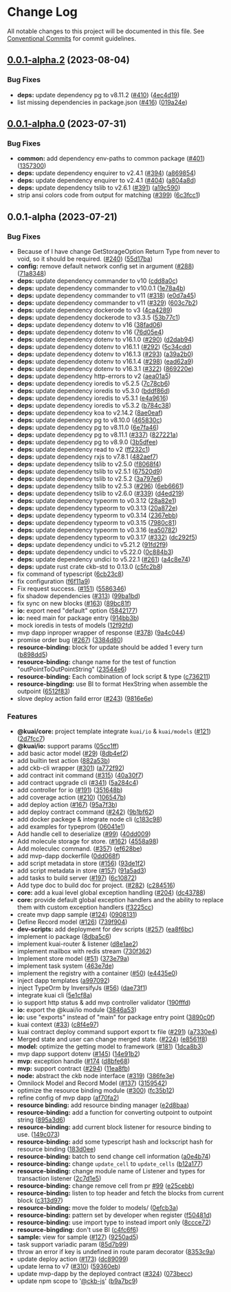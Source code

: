 # Change Log

All notable changes to this project will be documented in this file.
See [Conventional Commits](https://conventionalcommits.org) for commit guidelines.

## [0.0.1-alpha.2](https://github.com/ckb-js/kuai/compare/v0.0.1-alpha.0...v0.0.1-alpha.2) (2023-08-04)


### Bug Fixes

* **deps:** update dependency pg to v8.11.2 ([#410](https://github.com/ckb-js/kuai/issues/410)) ([4ec4d19](https://github.com/ckb-js/kuai/commit/4ec4d199813f87922aaf3a92f8faf5649625459f))
* list missing dependencies in package.json ([#416](https://github.com/ckb-js/kuai/issues/416)) ([019a24e](https://github.com/ckb-js/kuai/commit/019a24e6fd34969a0ec4ed19503ffa6bb130b07b))





## [0.0.1-alpha.0](https://github.com/ckb-js/kuai/compare/v0.0.1-alpha...v0.0.1-alpha.0) (2023-07-31)


### Bug Fixes

* **common:** add dependency env-paths to common package ([#401](https://github.com/ckb-js/kuai/issues/401)) ([1357300](https://github.com/ckb-js/kuai/commit/1357300bcf52147ff9722e0a643ceb67d7d6213c))
* **deps:** update dependency enquirer to v2.4.1 ([#394](https://github.com/ckb-js/kuai/issues/394)) ([a869854](https://github.com/ckb-js/kuai/commit/a8698542a2de5cb1d15be6170142d37ffc5da7c8))
* **deps:** update dependency enquirer to v2.4.1 ([#404](https://github.com/ckb-js/kuai/issues/404)) ([a804a8d](https://github.com/ckb-js/kuai/commit/a804a8d00c21fc22f4d6c36c0b0a4f084092656b))
* **deps:** update dependency tslib to v2.6.1 ([#391](https://github.com/ckb-js/kuai/issues/391)) ([a19c590](https://github.com/ckb-js/kuai/commit/a19c5900017f8dcbd6a813674ccc1704226a9361))
* strip ansi colors code from output for matching ([#399](https://github.com/ckb-js/kuai/issues/399)) ([6c3fcc1](https://github.com/ckb-js/kuai/commit/6c3fcc1aa8c4ec4b8184fae10afb48fb4fc31cc4))





## 0.0.1-alpha (2023-07-21)


### Bug Fixes

* Because of I have change GetStorageOption Return Type from never to void, so it should be required. ([#240](https://github.com/ckb-js/kuai/issues/240)) ([55d17ba](https://github.com/ckb-js/kuai/commit/55d17ba592aad64f3b5f0a967495f8e56ddc50ac))
* **config:** remove default network config set in argument ([#288](https://github.com/ckb-js/kuai/issues/288)) ([71a8348](https://github.com/ckb-js/kuai/commit/71a8348d5e667783415697416059c6a0d06193fa))
* **deps:** update dependency commander to v10 ([cdd8a0c](https://github.com/ckb-js/kuai/commit/cdd8a0c5808caa140a67b0bcd7ecd954c396de41))
* **deps:** update dependency commander to v10.0.1 ([1e78a4b](https://github.com/ckb-js/kuai/commit/1e78a4b6e33f9569fb04fb74703dfbc19ebaf856))
* **deps:** update dependency commander to v11 ([#318](https://github.com/ckb-js/kuai/issues/318)) ([e0d7a45](https://github.com/ckb-js/kuai/commit/e0d7a45dbae4ca1f58a9ae2d53b6c1168eaf0361))
* **deps:** update dependency commander to v11 ([#329](https://github.com/ckb-js/kuai/issues/329)) ([603c7b2](https://github.com/ckb-js/kuai/commit/603c7b2806410e6be8e281ae696e798c0abbbe4a))
* **deps:** update dependency dockerode to v3 ([4ca4289](https://github.com/ckb-js/kuai/commit/4ca4289402198f27a991325f5330e4b95c560d7b))
* **deps:** update dependency dockerode to v3.3.5 ([53b77c1](https://github.com/ckb-js/kuai/commit/53b77c17cfe1d361e9d3b4f545e46406943dba9d))
* **deps:** update dependency dotenv to v16 ([38fad06](https://github.com/ckb-js/kuai/commit/38fad06aca4967c38e1e1c142a23fd2305e9a410))
* **deps:** update dependency dotenv to v16 ([76d05e4](https://github.com/ckb-js/kuai/commit/76d05e48145145e8c43f59b5018a6b792346b13f))
* **deps:** update dependency dotenv to v16.1.0 ([#290](https://github.com/ckb-js/kuai/issues/290)) ([d2dab94](https://github.com/ckb-js/kuai/commit/d2dab9487dbba6f96cc6a57af6b9868d7d4f8593))
* **deps:** update dependency dotenv to v16.1.1 ([#292](https://github.com/ckb-js/kuai/issues/292)) ([5c34cdd](https://github.com/ckb-js/kuai/commit/5c34cdd576154be175dce827f88760e17852b8a5))
* **deps:** update dependency dotenv to v16.1.3 ([#293](https://github.com/ckb-js/kuai/issues/293)) ([a39a2b0](https://github.com/ckb-js/kuai/commit/a39a2b05ea2ed69fd5f06eae431230ff9a1f3cae))
* **deps:** update dependency dotenv to v16.1.4 ([#298](https://github.com/ckb-js/kuai/issues/298)) ([ead62a9](https://github.com/ckb-js/kuai/commit/ead62a9cc894ef7c3486397ca5870b43ddaac6a3))
* **deps:** update dependency dotenv to v16.3.1 ([#322](https://github.com/ckb-js/kuai/issues/322)) ([869220e](https://github.com/ckb-js/kuai/commit/869220e13b610d44d03084a97ec16d190820237f))
* **deps:** update dependency http-errors to v2 ([aea01a5](https://github.com/ckb-js/kuai/commit/aea01a5b8f8b7e075c266f7c694da9baa52d4170))
* **deps:** update dependency ioredis to v5.2.5 ([7c78cb6](https://github.com/ckb-js/kuai/commit/7c78cb6c1c2791b53b4e2e3f0568afdbd63a2087))
* **deps:** update dependency ioredis to v5.3.0 ([bddf86d](https://github.com/ckb-js/kuai/commit/bddf86d62733417e78bf72201939129cb363b885))
* **deps:** update dependency ioredis to v5.3.1 ([e4a9616](https://github.com/ckb-js/kuai/commit/e4a961661f7e87ad83edb9cd92335383142e9dce))
* **deps:** update dependency ioredis to v5.3.2 ([b784c38](https://github.com/ckb-js/kuai/commit/b784c38376f851d01540882d0cec6f1ec9638eca))
* **deps:** update dependency koa to v2.14.2 ([8ae0eaf](https://github.com/ckb-js/kuai/commit/8ae0eaf084247d5b1dd62ca965dcb96feb731b83))
* **deps:** update dependency pg to v8.10.0 ([465830c](https://github.com/ckb-js/kuai/commit/465830ccfe8d4222c8c248665347987245b42cc3))
* **deps:** update dependency pg to v8.11.0 ([6e7fa46](https://github.com/ckb-js/kuai/commit/6e7fa46efd683f4c28ce15ab1d7de848f028ed77))
* **deps:** update dependency pg to v8.11.1 ([#337](https://github.com/ckb-js/kuai/issues/337)) ([827221a](https://github.com/ckb-js/kuai/commit/827221add5791d1c02980ea8940ebb1a94e4b0e6))
* **deps:** update dependency pg to v8.9.0 ([3b5dfee](https://github.com/ckb-js/kuai/commit/3b5dfeecfe082d5d4e46c672a3608eee3250d2d9))
* **deps:** update dependency read to v2 ([ff232c1](https://github.com/ckb-js/kuai/commit/ff232c1cbe070909960338a937513540e8462ff0))
* **deps:** update dependency rxjs to v7.8.1 ([482aef7](https://github.com/ckb-js/kuai/commit/482aef7922a18006d4749dbc299a63bff3df6a37))
* **deps:** update dependency tslib to v2.5.0 ([f8068f4](https://github.com/ckb-js/kuai/commit/f8068f48ddf77b2f7d4f0c951cedb5ed8a7c23f1))
* **deps:** update dependency tslib to v2.5.1 ([67520d9](https://github.com/ckb-js/kuai/commit/67520d9891ca4c121dbe09a814d06ee778263c67))
* **deps:** update dependency tslib to v2.5.2 ([3a797e6](https://github.com/ckb-js/kuai/commit/3a797e64c547b3f580ebf7ff106919d3766622d4))
* **deps:** update dependency tslib to v2.5.3 ([#296](https://github.com/ckb-js/kuai/issues/296)) ([6eb6661](https://github.com/ckb-js/kuai/commit/6eb666158b97c66fd476179467c5f0f9076e2cb9))
* **deps:** update dependency tslib to v2.6.0 ([#339](https://github.com/ckb-js/kuai/issues/339)) ([d4ed219](https://github.com/ckb-js/kuai/commit/d4ed219f56825453c17e04864f9ee77a53245e00))
* **deps:** update dependency typeorm to v0.3.12 ([28a82e1](https://github.com/ckb-js/kuai/commit/28a82e1955077d1dcfd4d8a14847379c0b01b19d))
* **deps:** update dependency typeorm to v0.3.13 ([20a872e](https://github.com/ckb-js/kuai/commit/20a872eed9a296db6ebf718ca4dfd9badc329659))
* **deps:** update dependency typeorm to v0.3.14 ([2367ebb](https://github.com/ckb-js/kuai/commit/2367ebb802f5e108978b4e8971e60f515ad2a744))
* **deps:** update dependency typeorm to v0.3.15 ([7980c81](https://github.com/ckb-js/kuai/commit/7980c81ad0227661c9d7a50e69a72057ef8ed49c))
* **deps:** update dependency typeorm to v0.3.16 ([ea50782](https://github.com/ckb-js/kuai/commit/ea507820dc547931190bb704fc81c43ae587534f))
* **deps:** update dependency typeorm to v0.3.17 ([#332](https://github.com/ckb-js/kuai/issues/332)) ([dc292f5](https://github.com/ckb-js/kuai/commit/dc292f5abf912207585d3bacaba9d879aff10827))
* **deps:** update dependency undici to v5.21.2 ([91fd2f9](https://github.com/ckb-js/kuai/commit/91fd2f975d8560165a98cf70d2c88321bf946dcd))
* **deps:** update dependency undici to v5.22.0 ([0c884b3](https://github.com/ckb-js/kuai/commit/0c884b3cfde14dea60f95d4039df82cf57efa854))
* **deps:** update dependency undici to v5.22.1 ([#261](https://github.com/ckb-js/kuai/issues/261)) ([a4c8e74](https://github.com/ckb-js/kuai/commit/a4c8e74f90a77071fca33036fbb529c68294a8c0))
* **deps:** update rust crate ckb-std to 0.13.0 ([c5fc2b8](https://github.com/ckb-js/kuai/commit/c5fc2b8fed5b8dd2f4b732faa2c07a257cc3ab62))
* fix command of typescript ([6cb23c8](https://github.com/ckb-js/kuai/commit/6cb23c8130379a5d943b5c1df4b4908594e75240))
* fix configuration ([f6f11a9](https://github.com/ckb-js/kuai/commit/f6f11a9fc22e6c14de7d2767ccb8a348abebf15c))
* Fix request success. ([#151](https://github.com/ckb-js/kuai/issues/151)) ([5586346](https://github.com/ckb-js/kuai/commit/5586346f21b677dcc3ddc4d24948a17d6ea9cb33))
* fix shadow dependencies ([#313](https://github.com/ckb-js/kuai/issues/313)) ([99ba1bd](https://github.com/ckb-js/kuai/commit/99ba1bd693ad00965d5c512d9a869d6c34a26ff1))
* fix sync on new blocks ([#163](https://github.com/ckb-js/kuai/issues/163)) ([89bc81f](https://github.com/ckb-js/kuai/commit/89bc81f49b617b5935bf39949257d8c88f53b654))
* **io:** export need "default" option ([5842177](https://github.com/ckb-js/kuai/commit/5842177dcb4b01624aaed9e4c1819fb742e8d5aa))
* **io:** need main for package entry ([914bb3b](https://github.com/ckb-js/kuai/commit/914bb3baeed22505e084f9279793f1fa2a411bfb))
* mock ioredis in tests of models ([12f92fd](https://github.com/ckb-js/kuai/commit/12f92fdd2bde87d26341b29890c3ebaebe69685c))
* mvp dapp inproper wrapper of response ([#378](https://github.com/ckb-js/kuai/issues/378)) ([9a4c044](https://github.com/ckb-js/kuai/commit/9a4c044f3b0a9dbd77e4e2dd7ee3210de24e400f))
* promise order bug ([#267](https://github.com/ckb-js/kuai/issues/267)) ([3384d80](https://github.com/ckb-js/kuai/commit/3384d80d2b396b3e597024eadfefebfe46eb551c))
* **resource-binding:** block for update should be added 1 every turn ([b898dd5](https://github.com/ckb-js/kuai/commit/b898dd5f19a32da8431ce8c597eaca49d16bfe2a))
* **resource-binding:** change name for the test of function "outPointToOutPointString" ([23544e6](https://github.com/ckb-js/kuai/commit/23544e6428b3ce79ca31263f3c160c83a1e07c73))
* **resource-binding:** Each combination of lock script & type ([c736211](https://github.com/ckb-js/kuai/commit/c736211516a42b5b0c7b06d1fb1bbc047598cd25))
* **resource-bingding:** use BI to format HexString when assemble the outpoint ([6512f83](https://github.com/ckb-js/kuai/commit/6512f83e65f74da59aafe7e627853c77c4fb39e5))
* slove deploy action faild error ([#243](https://github.com/ckb-js/kuai/issues/243)) ([9816e6e](https://github.com/ckb-js/kuai/commit/9816e6ef87b711c6eb7525d8bf5193f0da12d4d0))


### Features

* **@kuai/core:** project template integrate `kuai/io` & `kuai/models` ([#121](https://github.com/ckb-js/kuai/issues/121)) ([2d7fcc7](https://github.com/ckb-js/kuai/commit/2d7fcc70b57c13d71eea1d5dd190eef673c52fe0))
* **@kuai/io:** support params ([05cc1ff](https://github.com/ckb-js/kuai/commit/05cc1ffd10648846f0eee0aeaee12d17c1642ab6))
* add basic actor model ([#29](https://github.com/ckb-js/kuai/issues/29)) ([8db4ef2](https://github.com/ckb-js/kuai/commit/8db4ef24f692c3e121ed29eb8a78e70cad01ee95))
* add builtin test action ([882a53b](https://github.com/ckb-js/kuai/commit/882a53bbab8648d7a5929d958afc816b47102466))
* add ckb-cli wrapper ([#301](https://github.com/ckb-js/kuai/issues/301)) ([a772f92](https://github.com/ckb-js/kuai/commit/a772f922bea079b8ca99540a6d922cbca1d5f316))
* add contract init command ([#315](https://github.com/ckb-js/kuai/issues/315)) ([40a30f7](https://github.com/ckb-js/kuai/commit/40a30f777c81bc65d53e583138c7f02aeb312dee))
* add contract upgrade cli ([#341](https://github.com/ckb-js/kuai/issues/341)) ([5a284c4](https://github.com/ckb-js/kuai/commit/5a284c496b13a8e86a98013b6b214230cf4347bd))
* add controller for io ([#191](https://github.com/ckb-js/kuai/issues/191)) ([351648b](https://github.com/ckb-js/kuai/commit/351648b52081900322c94bb68c1d1fe6bbec5fae))
* add coverage action ([#210](https://github.com/ckb-js/kuai/issues/210)) ([106547b](https://github.com/ckb-js/kuai/commit/106547bf6832d991c76ba7ca0d3f0f2684cf6f31))
* add deploy action ([#167](https://github.com/ckb-js/kuai/issues/167)) ([95a7f3b](https://github.com/ckb-js/kuai/commit/95a7f3be50b85a7d12c5a727e49ef20ece4e45be))
* add deploy contract command ([#242](https://github.com/ckb-js/kuai/issues/242)) ([9b1bf62](https://github.com/ckb-js/kuai/commit/9b1bf62a57db3c115b2c25aea766f22cc0698919))
* add docker packege & integrate node cli ([c183c98](https://github.com/ckb-js/kuai/commit/c183c98acca66475ad1cc312e903065a8d170690))
* add examples for typeprom ([06041e1](https://github.com/ckb-js/kuai/commit/06041e124281e57933656d85479cd3d420372ad9))
* Add handle cell to deserialize ([#99](https://github.com/ckb-js/kuai/issues/99)) ([40dd009](https://github.com/ckb-js/kuai/commit/40dd009ea99cb08d41beff5d4131cd46d8915666))
* Add molecule storage for store. ([#162](https://github.com/ckb-js/kuai/issues/162)) ([4558a98](https://github.com/ckb-js/kuai/commit/4558a98f7188769830e62e14ecbbce9a2d8dbdde))
* Add moleculec command. ([#357](https://github.com/ckb-js/kuai/issues/357)) ([ef628be](https://github.com/ckb-js/kuai/commit/ef628befcafd291da41547528df2d4e0a5092459))
* add mvp-dapp dockerfile ([0dd068f](https://github.com/ckb-js/kuai/commit/0dd068fdde7b7ad8deb0bc7ec810e876d2e819b2))
* add script metadata in store ([#156](https://github.com/ckb-js/kuai/issues/156)) ([93de1f2](https://github.com/ckb-js/kuai/commit/93de1f2cc2426791ae3b1f323f33f73087cb7581))
* add script metadata in store ([#157](https://github.com/ckb-js/kuai/issues/157)) ([91a5ad3](https://github.com/ckb-js/kuai/commit/91a5ad378b47a420970fde6e86e0b7f2ddf72bda))
* add tasks to build server ([#197](https://github.com/ckb-js/kuai/issues/197)) ([6c10872](https://github.com/ckb-js/kuai/commit/6c108728f881453900bc37862296deb32f3a9cc4))
* Add type doc to build doc for project. ([#282](https://github.com/ckb-js/kuai/issues/282)) ([c284516](https://github.com/ckb-js/kuai/commit/c2845169de81817fd2fd397032672f79bf73aebd))
* **core:** add a kuai level global exception handling ([#204](https://github.com/ckb-js/kuai/issues/204)) ([dc43788](https://github.com/ckb-js/kuai/commit/dc437887a33c943b7336576c544210e73cb6cabf))
* **core:** provide default global exception handlers and the ability to replace them with custom exception handlers ([f3225cc](https://github.com/ckb-js/kuai/commit/f3225cca0d89a2d8620406e95381f4b523172f60))
* create mvp dapp sample ([#124](https://github.com/ckb-js/kuai/issues/124)) ([0908131](https://github.com/ckb-js/kuai/commit/09081311e8d294e9ae37b16c6ac4376e2f3c5ce6))
* Define Record model ([#126](https://github.com/ckb-js/kuai/issues/126)) ([739f904](https://github.com/ckb-js/kuai/commit/739f9047a2f504fc028691323497ecc4c989e3bc))
* **dev-scripts:** add deployment for dev scripts ([#257](https://github.com/ckb-js/kuai/issues/257)) ([ea8f6bc](https://github.com/ckb-js/kuai/commit/ea8f6bc782b76740a5b16bbf6ad0abf42ea28765))
* implement io package ([8dba5c6](https://github.com/ckb-js/kuai/commit/8dba5c63721366e280ed29cc145506fe418c7b39))
* implement kuai-router & listener ([d8e1ae2](https://github.com/ckb-js/kuai/commit/d8e1ae224e19a7bb6c41bda7f24635f95e0081f4))
* implement mailbox with redis stream ([730f362](https://github.com/ckb-js/kuai/commit/730f362c48f08c4b4e90204a5f782e7e880cac8e))
* Implement store model ([#51](https://github.com/ckb-js/kuai/issues/51)) ([373e79a](https://github.com/ckb-js/kuai/commit/373e79a1f040f5ba85ff6f7ff35265a71fc39001))
* implement task system ([463e7de](https://github.com/ckb-js/kuai/commit/463e7de1e2242fc0034ddeadce16977e7890e42a))
* implement the registry with a container ([#50](https://github.com/ckb-js/kuai/issues/50)) ([e4435e0](https://github.com/ckb-js/kuai/commit/e4435e080a9698022009cea53a2c79e88943011e))
* inject dapp templates ([a997092](https://github.com/ckb-js/kuai/commit/a9970928de0a58244786b78a3d97905d9ba7d9d1))
* inject TypeOrm by InversifyJs ([#56](https://github.com/ckb-js/kuai/issues/56)) ([dae73f1](https://github.com/ckb-js/kuai/commit/dae73f10aede4ff75c61aecda8ac95dfca9af8b4))
* integrate kuai cli ([5e1cf8a](https://github.com/ckb-js/kuai/commit/5e1cf8ad37fc67c19e2203962d86a57241208d56))
* io support http status & add mvp controller validator ([190fffd](https://github.com/ckb-js/kuai/commit/190fffd2e252e2bb14ce0be842cfd5d5b30f887b))
* **io:** export the @kuai/io module ([3846a53](https://github.com/ckb-js/kuai/commit/3846a53ad811aaf9eeea2d8df84a392d19d60a26))
* **io:** use "exports" instead of "main" for package entry point ([3890c0f](https://github.com/ckb-js/kuai/commit/3890c0fb812ffbf98eb14890e2f3e14e8f63dcdf))
* kuai context ([#33](https://github.com/ckb-js/kuai/issues/33)) ([c8f4e97](https://github.com/ckb-js/kuai/commit/c8f4e978792b30344ae4da892ae693a312ce45e1))
* kuai contract deploy command support export tx file ([#291](https://github.com/ckb-js/kuai/issues/291)) ([a7330e4](https://github.com/ckb-js/kuai/commit/a7330e407069986ffc2ec7c2138b0b99b33f2a8d))
* Merged state and user can change merged state. ([#224](https://github.com/ckb-js/kuai/issues/224)) ([e8561f8](https://github.com/ckb-js/kuai/commit/e8561f8f20b4c634c23a0fbb721e11bbca7740ba))
* **model:** optimize the getting model to framework ([#181](https://github.com/ckb-js/kuai/issues/181)) ([1dca8b3](https://github.com/ckb-js/kuai/commit/1dca8b331aa7570aa33bc02a2c40a5345408f2f1))
* mvp dapp support dotenv ([#145](https://github.com/ckb-js/kuai/issues/145)) ([14e91b2](https://github.com/ckb-js/kuai/commit/14e91b205a8f280eed645ef354be007cf5dcf2d3))
* **mvp:** exception handle ([#174](https://github.com/ckb-js/kuai/issues/174) ([d8bfe68](https://github.com/ckb-js/kuai/commit/d8bfe685fa7231a14563497d13b0e87764875c73))
* **mvp:** support contract ([#294](https://github.com/ckb-js/kuai/issues/294)) ([11ea8fb](https://github.com/ckb-js/kuai/commit/11ea8fb3317807d18d7c9218979b47a65d874ee4))
* **node:** abstract the ckb node interface ([#319](https://github.com/ckb-js/kuai/issues/319)) ([386fe3e](https://github.com/ckb-js/kuai/commit/386fe3ed8d0d669bb63d1ad78a08a6c5b1f69313))
* Omnilock Model and Record Model ([#137](https://github.com/ckb-js/kuai/issues/137)) ([3159542](https://github.com/ckb-js/kuai/commit/31595421bf9a947d43659c8f46f96fb5e2fdb5b2))
* optimize the resource binding module ([#300](https://github.com/ckb-js/kuai/issues/300)) ([fc35b12](https://github.com/ckb-js/kuai/commit/fc35b12367826965afaf9922c0615d15a555cb11))
* refine config of mvp dapp ([af70fa2](https://github.com/ckb-js/kuai/commit/af70fa2a98e32cfdbc141a1b40468580b403e718))
* **resource binding:** add resource binding manager ([e2d8baa](https://github.com/ckb-js/kuai/commit/e2d8baa1269d1e0e310d8b476eb8ed2e2e7dce6b))
* **resource-binding:** add a function for converting outpoint to outpoint string ([895a3d6](https://github.com/ckb-js/kuai/commit/895a3d66db3ab52e5dd79bec293e4657c188341f))
* **resource-binding:** add current block listener for resource binding to use. ([149c073](https://github.com/ckb-js/kuai/commit/149c073e9675f7c7e6a9ebcbbefed52689a74ba0))
* **resource-binding:** add some typescript hash and lockscript hash for resource binding ([183d0ee](https://github.com/ckb-js/kuai/commit/183d0ee637799d023864b74a5c44bd400c897d8c))
* **resource-binding:** batch to send change cell information ([a0e4b74](https://github.com/ckb-js/kuai/commit/a0e4b74b98463416c0bd65625f9a5c7dcf37cf27))
* **resource-binding:** change `update_cell` to `update_cells` ([b12a177](https://github.com/ckb-js/kuai/commit/b12a1776421406791997b5b9aad87a613cc548b4))
* **resource-binding:** change module name of Listener and types for transaction listener ([2c7d1e5](https://github.com/ckb-js/kuai/commit/2c7d1e5423537a71e764c5ed1377b732a7975b77))
* **resource-binding:** change remove cell from pr [#99](https://github.com/ckb-js/kuai/issues/99) ([e25cebb](https://github.com/ckb-js/kuai/commit/e25cebb92e1aea563e7bf8fa4dc8e4c1fac38355))
* **resource-binding:** listen to top header and fetch the blocks from current block ([c313d97](https://github.com/ckb-js/kuai/commit/c313d977d8bd96b3415e25822c034d3e69009e6f))
* **resource-binding:** move the folder to models/ ([0efcb3a](https://github.com/ckb-js/kuai/commit/0efcb3a5ecf9198f005cca88d25b08225ab7aa34))
* **resource-binding:** pattern set by developer when register ([f50481d](https://github.com/ckb-js/kuai/commit/f50481da31f453d4fdb6b8e0048f996251dda660))
* **resource-binding:** use import type to instead import only ([8ccce72](https://github.com/ckb-js/kuai/commit/8ccce72cd96dca30bdbb2bf0e3183a137105b177))
* **resource-bingding:** don't use BI ([c4fc6f6](https://github.com/ckb-js/kuai/commit/c4fc6f65bc28e129bcea6af7353f7e13f832ce54))
* **sample:** view for sample ([#127](https://github.com/ckb-js/kuai/issues/127)) ([9250ad5](https://github.com/ckb-js/kuai/commit/9250ad5fb6b61fb03b5924730d1cf8086143ddd9))
* task support variadic param ([85d7b99](https://github.com/ckb-js/kuai/commit/85d7b99daf13480489eabce0c885ce1ec9e6362c))
* throw an error if key is undefined in route param decorator ([8353c9a](https://github.com/ckb-js/kuai/commit/8353c9a881fd8f566a93592ecc3f5ffb85af3768))
* update deploy action ([#173](https://github.com/ckb-js/kuai/issues/173)) ([dc89099](https://github.com/ckb-js/kuai/commit/dc8909986866f5ff3b1f615d2104a766c6f366e8))
* update lerna to v7 ([#310](https://github.com/ckb-js/kuai/issues/310)) ([59360eb](https://github.com/ckb-js/kuai/commit/59360eb8928e893e6206ebd32f7da9f6a9ee6284))
* update mvp-dapp by the deployed contract ([#324](https://github.com/ckb-js/kuai/issues/324)) ([073becc](https://github.com/ckb-js/kuai/commit/073becc993b1a73848e9c75e498c03c993c522fd))
* update npm scope to '[@ckb-js](https://github.com/ckb-js)' ([b9a7bc9](https://github.com/ckb-js/kuai/commit/b9a7bc9661679f1f39d880c352e1697414a1ec09))
